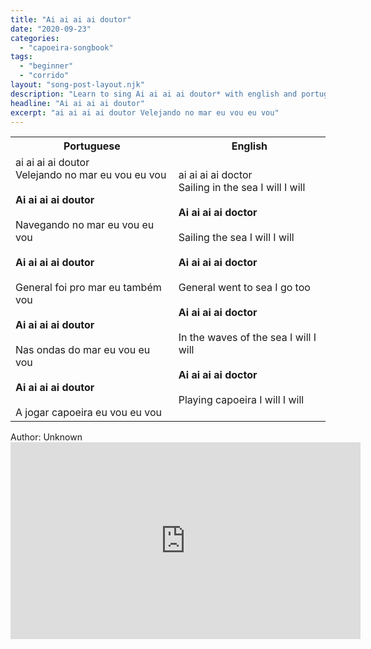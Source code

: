 ```yaml
---
title: "Ai ai ai ai doutor"
date: "2020-09-23"
categories:
  - "capoeira-songbook"
tags:
  - "beginner"
  - "corrido"
layout: "song-post-layout.njk"
description: "Learn to sing Ai ai ai ai doutor* with english and portuguese translations along with a video to help you learn."
headline: "Ai ai ai ai doutor"
excerpt: "ai ai ai ai doutor Velejando no mar eu vou eu vou"
---
```


<table class="capoeira-table">
    <tr class="header-row">
        <th>Portuguese</th>
        <th>English</th>
    </tr>
    <tr>
        <td>
            ai ai ai ai doutor<br>
            Velejando no mar eu vou eu vou<br><br>
            <strong>Ai ai ai ai doutor</strong><br><br>
            Navegando no mar eu vou eu vou<br><br>
            <strong>Ai ai ai ai doutor</strong><br><br>
            General foi pro mar eu também vou<br><br>
            <strong>Ai ai ai ai doutor</strong><br><br>
            Nas ondas do mar eu vou eu vou<br><br>
            <strong>Ai ai ai ai doutor</strong><br><br>
            A jogar capoeira eu vou eu vou
        </td>
        <td>
            ai ai ai ai doctor<br>
            Sailing in the sea I will I will<br><br>
            <strong>Ai ai ai ai doctor</strong><br><br>
            Sailing the sea I will I will<br><br>
            <strong>Ai ai ai ai doctor</strong><br><br>
            General went to sea I go too<br><br>
            <strong>Ai ai ai ai doctor</strong><br><br>
            In the waves of the sea I will I will<br><br>
            <strong>Ai ai ai ai doctor</strong><br><br>
            Playing capoeira I will I will
        </td>
    </tr>
</table>

<figcaption>
Author: Unknown
</figcaption>

<iframe width="560" height="315" src="https://www.youtube.com/embed/YSqwsPOMKOU" title="YouTube video player" frameborder="0" allow="accelerometer; autoplay; clipboard-write; encrypted-media; gyroscope; picture-in-picture" allowfullscreen></iframe>